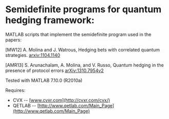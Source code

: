 # Semidefinite programs for quantum hedging framework:

MATLAB scripts that implement the semidefinite program used in the papers:

[MW12] A. Molina and J. Watrous, Hedging bets with correlated quantum strategies. [arxiv:1104.1140][1]

[AMR13] S. Arunachalam, A. Molina, and V. Russo, Quantum hedging in the presence of protocol errors [arXiv:1310.7954v2][2]

Tested with MATLAB 7.10.0 (R2010a)

Requires:

- CVX -- [www.cvxr.com](http://cvxr.com/cvx/)
- QETLAB -- [http://www.qetlab.com/Main_Page](http://www.qetlab.com/Main_Page)
 
[1]: http://arxiv.org/abs/1104.1140
[2]: http://arxiv.org/pdf/1310.7954v2.pdf

